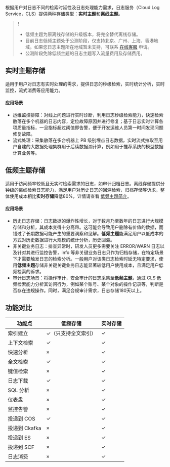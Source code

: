 根据用户对日志不同的检索时延性及日志处理能力需求，日志服务（Cloud Log Service，CLS）提供两种存储类型：**实时主题**和**离线主题**。

>!
>   - 低频主题为原离线存储的升级版本，将完全替代离线存储。
>   - 目前日志低频主题处于公测阶段，仅支持北京、广州、上海、香港地域。如果您日志主题所在地域暂未支持，可联系 [在线客服](https://cloud.tencent.com/act/event/Online_service) 申请。
>   - 公测阶段免除低频主题的日志主题写入流量费用及存储费用。
>   

## 实时主题存储

适用于用户对日志有实时处理的需求，提供日志的秒级检索，实时统计分析，实时监控，流式消费等应用能力。

#### 应用场景

- 运维监控排障：对线上问题进行实时诊断，利用日志秒级检索能力，快速检索散落在多个机器的日志内容，定位故障原因并进行修复；基于日志实时计算各项质量指标，一旦指标超过阈值即告警，便于开发运维人员第一时间发现问题修复故障。
- 流式处理：采集散落在多台机器上 PB 级别埋点日志数据，实时流式拉取至用户自建的大数据处理集群用于后续数据湖计算，例如用于推荐系统的模型数据计算业务等。



## 低频主题存储

适用于访问频率较低且无实时检索需求的日志，如审计归档日志。离线存储提供分钟级的离线检索日志能力，满足用户对历史日志的回溯检索，归档存储等诉求，整体使用成本相比**实时存储**降低80%，详情请查看 [低频主题简介](https://cloud.tencent.com/document/product/614/60020)。

#### 应用场景

- 历史日志存储：日志数据的爆炸性增长，对于数月乃至数年的日志进行大规模存储和分析，其成本变得十分高昂。这可能会导致用户删除有价值的数据，而错过了长期数据可能产生的重要洞察和见解。**低频主题**能满足用户以低成本的方式对历史数据进行大规模的统计分析，历史回溯。
- 非关键业务日志：排查异常时，研发人员更多需要关注 ERROR/WARN 日志以及针对其进行监控告警，info 等非关键业务日志只作为归档存储，在特定场景下才需要触发日志的检索分析。一般用户对该类日志检索时延无特定要求，使用**低频主题**存储非关键关键业务日志能显著较低用户使用成本，且满足用户低频检索的诉求。
- 审计日志场景：将操作审计，安全审计的日志采集至**低频主题**，通过 CLS 低频检索能力分析其访问行为，例如某个账号、某个对象的操作记录等，判断是否存在违规操作。同时，满足合规审计需求，日志存储180天以上。



## 功能对比

| 功能点       | 低频存储            | 实时存储 |
| ------------ | ------------------- | -------- |
| 索引建立     | ✓（只支持全文索引） | ✓        |
| 上下文检索   | ✓                   | ✓        |
| 快速分析     | ×                   | ✓        |
| 全文检索     | ✓                   | ✓        |
| 键值检索     | ×                   | ✓       |
| 日志下载     | ✓                   | ✓       |
| SQL 分析      | ×                   | ✓        |
| 仪表盘       | ×                   | ✓       |
| 监控告警     | ×                   | ✓        |
| 投递到 COS    | ✓                   | ✓        |
| 投递到 Ckafka | ×                   | ✓        |
| 投递到 ES     | ×                   | ✓       |
| 投递到 SCF    | ×                   | ✓        |
| 日志消费     | ×                   | ✓        |

